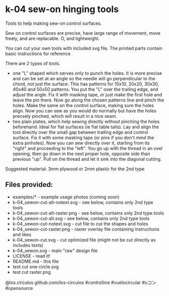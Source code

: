 # k-04 sew-on hinging tools

Tools to help making sew-on control surfaces.

Sew on control surfaces are precise, have large range of movement, move freely, and are replacable. O, and lightweight.

You can cut your own tools with included svg file. The printed parts contain basic instructions for reference

There are 2 types of tools.
 - one "L" shaped which serves only to punch the holes. It is more precise and can be set at an angle so the needle will
	go perpendicular to the chord, not just the surface. This has patterns for 10x10, 20x20, 30x30, 40x40 and 50x50 patterns.
	You put the "L" over the trailing edge, and adjust the angle. Fix it with masking tape, or just make the first
	hole and leave the pin there. Now go along the chosen patterns line and pinch the holes. Make the same on the 
	control surface, making sure the holes align. Now you can sew as you would do normally but have the holes
	precsely pinched, which will result in a nice seam.
 - two plain plates, which help sewing directly without pinching the holes beforehand. Ideal for flat surfaces (ie flat table tails).
	Lay and align the tool directly over the small gap between trailing edge and control surface.
	Fix it with some masking tape (or pins if you don't mind the extra pinholes).
	Now you can sew directly over it, starting from its "right" and proceeding to the "left".
	You go up with the thread in an ovel opening, then go down in the next proper hole, opposite side than previous "up".
	Pull on the thread and let it sink into the diagonal cutting.

Suggested material: 3mm plywood or 2mm plastic for the 2nd type

## Files provided:

 - examples/* - example usage photos (coming soon)
 - k-04_sewon-cut-alt-notext.svg - see below, contains only 2nd type tools
 - k-04_sewon-cut-alt-raster.png - see below, contains only 2nd type tools
 - k-04_sewon-cut-alt.svg - see below, contains only 2nd type tools
 - k-04_sewon-cut-notext.svg - cut file to cut the shapes and holes
 - k-04_sewon-cut-raster.png - raster overlay file containing instructions and likes
 - k-04_sewon-cut.svg - cut optimized file (might not be cut directly as includes texts)
 - k-04_sewon.svg - main "raw" design file
 - LICENSE - read it!
 - README.md - this file
 - test cut one circle.svg
 - test cut raster.png


@los.circulos
github.com/los-circulos
#controlline #vuelocircular #uコン #opensource
